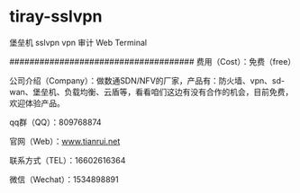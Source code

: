 # tiray-sslvpn
堡垒机 sslvpn vpn 审计 Web Terminal

#####################################
费用（Cost）：免费（free）

公司介绍（Company）：做数通SDN/NFV的厂家，产品有：防火墙、vpn、sd-wan、堡垒机、负载均衡、云盾等，看看咱们这边有没有合作的机会，目前免费，欢迎体验产品。

qq群（QQ）：809768874

官网（Web）：www.tianrui.net

联系方式（TEL）：16602616364

微信（Wechat）：1534898891

